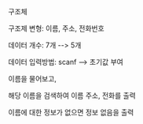 구조체



구조제 변형: 이름, 주소, 전화번호

데이터 개수: 7개 --> 5개

데이터 입력방법: scanf --> 초기값 부여



이름을 물어보고,

해당 이름을 검색하여 이름 주소, 전화를 출력



이름에 대한 정보가 없으면 정보 없음을 출력
